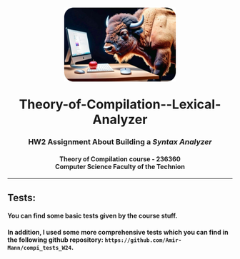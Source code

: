 <h1 align="center">
  <img src="https://github.com/oradbarel/Theory-of-Compilation--Syntax-Analyzer/blob/main/assets/Computer%20Bison.png?raw=true" width="250" align="center">
  <br>
  <br>
  Theory-of-Compilation--Lexical-Analyzer 
</h1>
<h3 align="center">
  HW2 Assignment About Building a <em>Syntax Analyzer</em>
</h3>
<h4 align="center">
  Theory of Compilation course - 236360
  <br>
  Computer Science Faculty of the Technion
</h4>
<hr>

## Tests:
#### You can find some basic tests given by the course stuff.
#### In addition, I used some more comprehensive tests which you can find in the following github repository: `https://github.com/Amir-Mann/compi_tests_W24`.
